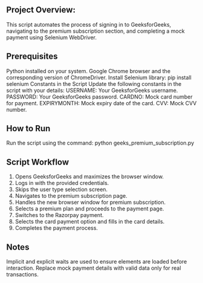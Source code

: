 Project Overview:
--------------------------
This script automates the process of signing in to GeeksforGeeks, navigating to the premium subscription section, and completing a mock payment using Selenium WebDriver.

Prerequisites
-------------------
Python installed on your system.
Google Chrome browser and the corresponding version of ChromeDriver.
Install Selenium library: pip install selenium
Constants in the Script
    Update the following constants in the script with your details:
        USERNAME: Your GeeksforGeeks username.
        PASSWORD: Your GeeksforGeeks password.
        CARDNO: Mock card number for payment.
        EXPIRYMONTH: Mock expiry date of the card.
        CVV: Mock CVV number.

How to Run
----------------
Run the script using the command:
    python geeks_premium_subscription.py


Script Workflow
-------------------
1) Opens GeeksforGeeks and maximizes the browser window.
2) Logs in with the provided credentials.
3) Skips the user type selection screen.
4) Navigates to the premium subscription page.
5) Handles the new browser window for premium subscription.
6) Selects a premium plan and proceeds to the payment page.
7) Switches to the Razorpay payment.
8) Selects the card payment option and fills in the card details.
9) Completes the payment process.

Notes
-------------------
Implicit and explicit waits are used to ensure elements are loaded before interaction.
Replace mock payment details with valid data only for real transactions.